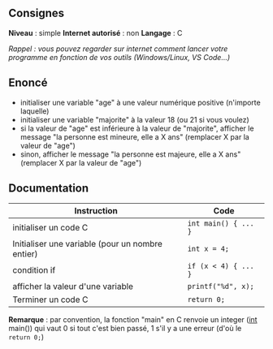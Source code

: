 ## Consignes

**Niveau** : simple
**Internet autorisé** : non
**Langage** : C

_Rappel : vous pouvez regarder sur internet comment lancer votre programme en fonction de vos outils (Windows/Linux, VS Code...)_
## Enoncé

- initialiser une variable "age" à une valeur numérique positive (n'importe laquelle)
- initialiser une variable "majorite" à la valeur 18 (ou 21 si vous voulez)
- si la valeur de "age" est inférieure à la valeur de "majorite", afficher le message "la personne est mineure, elle a X ans" (remplacer X par la valeur de "age")
- sinon, afficher le message "la personne est majeure, elle a X ans" (remplacer X par la valeur de "age")
## Documentation
| Instruction                                      | Code                     |
| ------------------------------------------------ | ------------------------ |
| initialiser un code C                            | `int main() { ... }`     |
| Initialiser une variable (pour un nombre entier) | `int x = 4;`             |
| condition if                                     | `if (x < 4) { ... }`<br> |
| afficher la valeur d'une variable                | `printf("%d", x);`       |
| Terminer un code C                               | `return 0;`              |
**Remarque** : par convention, la fonction "main" en C renvoie un integer (<u>int</u> main()) qui vaut 0 si tout c'est bien passé, 1 s'il y a une erreur (d'où le `return 0;`)
